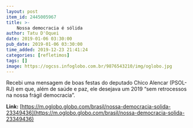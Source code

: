 ```yaml
---
layout: post
item_id: 2445005967
title: >-
    Nossa democracia é sólida
author: Tatu D'Oquei
date: 2019-01-06 03:30:00
pub_date: 2019-01-06 03:30:00
time_added: 2019-12-23 21:41:24
categories: [refletimos]
tags: []
image: https://ogcss.infoglobo.com.br/9876543210/img/oglobo.jpg
---
```


Recebi uma mensagem de boas festas do deputado Chico Alencar (PSOL-RJ) em que, além de saúde e paz, ele desejava um 2019 “sem retrocessos na nossa frágil democracia”.

**Link:** [https://m.oglobo.globo.com/brasil/nossa-democracia-solida-23349436](https://m.oglobo.globo.com/brasil/nossa-democracia-solida-23349436)

